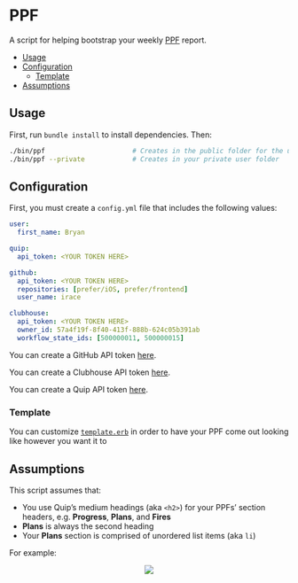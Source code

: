 # PPF

A script for helping bootstrap your weekly [PPF](https://en.wikipedia.org/wiki/Progress,_plans,_problems) report.

- [Usage](#usage)
- [Configuration](#configuration)
	- [Template](#template)
- [Assumptions](#assumptions)

## Usage

First, run `bundle install` to install dependencies. Then:

```bash
./bin/ppf                      # Creates in the public folder for the upcoming week
./bin/ppf --private            # Creates in your private user folder
```

## Configuration

First, you must create a `config.yml` file that includes the following values:

```yaml
user:
  first_name: Bryan

quip:
  api_token: <YOUR TOKEN HERE>

github:
  api_token: <YOUR TOKEN HERE>
  repositories: [prefer/iOS, prefer/frontend]
  user_name: irace

clubhouse:
  api_token: <YOUR TOKEN HERE>
  owner_id: 57a4f19f-8f40-413f-888b-624c05b391ab
  workflow_state_ids: [500000011, 500000015]
```

You can create a GitHub API token [here](https://github.com/settings/tokens).

You can create a Clubhouse API token [here](https://app.clubhouse.io/prefer/settings/account/api-tokens).

You can create a Quip API token [here](https://interface.quip.com/api/personal-token).

### Template

You can customize [`template.erb`](https://github.com/irace/ppf/blob/master/lib/template.erb) in order to have your PPF come out looking like however you want it to

## Assumptions

This script assumes that:

* You use Quip’s medium headings (aka `<h2>`) for your PPFs’ section headers, e.g. **Progress**, **Plans**, and **Fires**
* **Plans** is always the second heading
* Your **Plans** section is comprised of unordered list items (aka `li`)

For example:

<center><img src="https://cloud.githubusercontent.com/assets/399560/24564698/ccc69bf2-1620-11e7-80b7-fc584130e7ee.png"></center>
